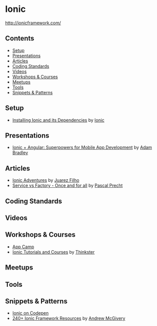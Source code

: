 # Ionic

http://ionicframework.com/

## Contents

* [Setup](#setup)
* [Presentations](#presentations)
* [Articles](#articles)
* [Coding Standards](#coding-standards)
* [Videos](#videos)
* [Workshops & Courses](#workshops--courses)
* [Meetups](#meetups)
* [Tools](#tools)
* [Snippets & Patterns](#snippets--patterns)


## Setup

- [Installing Ionic and its Dependencies](http://ionicframework.com/docs/guide/installation.html) by
[Ionic](http://ionicframework.com/)

## Presentations

- [Ionic + Angular: Superpowers for Mobile App Development](http://adamdbradley.github.io/ionic-present/)
by [Adam Bradley](https://github.com/adamdbradley)

## Articles

- [Ionic Adventures](https://github.com/juarezpaf/ionic-adventures) by
[Juarez Filho](https://github.com/juarezpaf)
- [Service vs Factory - Once and for all](http://blog.thoughtram.io/angular/2015/07/07/service-vs-factory-once-and-for-all.html)
by [Pascal Precht](https://twitter.com/PascalPrecht)

## Coding Standards

## Videos

## Workshops & Courses

- [App Camp](http://appcamp.io/)
- [Ionic Tutorials and Courses](https://thinkster.io/topics/ionic) by
[Thinkster](https://thinkster.io/)

## Meetups

## Tools

## Snippets & Patterns

- [Ionic on Codepen](http://codepen.io/ionic/)
- [240+ Ionic Framework Resources](http://mcgivery.com/100-ionic-framework-resources/) by
[Andrew McGivery](http://mcgivery.com/)
